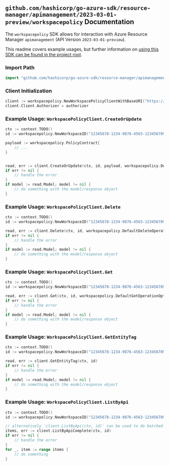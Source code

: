 
## `github.com/hashicorp/go-azure-sdk/resource-manager/apimanagement/2023-03-01-preview/workspacepolicy` Documentation

The `workspacepolicy` SDK allows for interaction with Azure Resource Manager `apimanagement` (API Version `2023-03-01-preview`).

This readme covers example usages, but further information on [using this SDK can be found in the project root](https://github.com/hashicorp/go-azure-sdk/tree/main/docs).

### Import Path

```go
import "github.com/hashicorp/go-azure-sdk/resource-manager/apimanagement/2023-03-01-preview/workspacepolicy"
```


### Client Initialization

```go
client := workspacepolicy.NewWorkspacePolicyClientWithBaseURI("https://management.azure.com")
client.Client.Authorizer = authorizer
```


### Example Usage: `WorkspacePolicyClient.CreateOrUpdate`

```go
ctx := context.TODO()
id := workspacepolicy.NewWorkspaceID("12345678-1234-9876-4563-123456789012", "example-resource-group", "serviceName", "workspaceId")

payload := workspacepolicy.PolicyContract{
	// ...
}


read, err := client.CreateOrUpdate(ctx, id, payload, workspacepolicy.DefaultCreateOrUpdateOperationOptions())
if err != nil {
	// handle the error
}
if model := read.Model; model != nil {
	// do something with the model/response object
}
```


### Example Usage: `WorkspacePolicyClient.Delete`

```go
ctx := context.TODO()
id := workspacepolicy.NewWorkspaceID("12345678-1234-9876-4563-123456789012", "example-resource-group", "serviceName", "workspaceId")

read, err := client.Delete(ctx, id, workspacepolicy.DefaultDeleteOperationOptions())
if err != nil {
	// handle the error
}
if model := read.Model; model != nil {
	// do something with the model/response object
}
```


### Example Usage: `WorkspacePolicyClient.Get`

```go
ctx := context.TODO()
id := workspacepolicy.NewWorkspaceID("12345678-1234-9876-4563-123456789012", "example-resource-group", "serviceName", "workspaceId")

read, err := client.Get(ctx, id, workspacepolicy.DefaultGetOperationOptions())
if err != nil {
	// handle the error
}
if model := read.Model; model != nil {
	// do something with the model/response object
}
```


### Example Usage: `WorkspacePolicyClient.GetEntityTag`

```go
ctx := context.TODO()
id := workspacepolicy.NewWorkspaceID("12345678-1234-9876-4563-123456789012", "example-resource-group", "serviceName", "workspaceId")

read, err := client.GetEntityTag(ctx, id)
if err != nil {
	// handle the error
}
if model := read.Model; model != nil {
	// do something with the model/response object
}
```


### Example Usage: `WorkspacePolicyClient.ListByApi`

```go
ctx := context.TODO()
id := workspacepolicy.NewWorkspaceID("12345678-1234-9876-4563-123456789012", "example-resource-group", "serviceName", "workspaceId")

// alternatively `client.ListByApi(ctx, id)` can be used to do batched pagination
items, err := client.ListByApiComplete(ctx, id)
if err != nil {
	// handle the error
}
for _, item := range items {
	// do something
}
```
